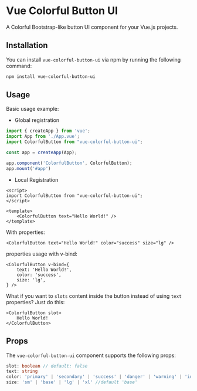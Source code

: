 # Vue Colorful Button UI

A Colorful Bootstrap-like button UI component for your Vue.js projects.

## Installation

You can install `vue-colorful-button-ui` via npm by running the following command:

```bash
npm install vue-colorful-button-ui
```

## Usage

Basic usage example:
- Global registration
```js
import { createApp } from 'vue';
import App from './App.vue';
import ColorfulButton from "vue-colorful-button-ui";

const app = createApp(App);

app.component('ColorfulButton', ColorfulButton);
app.mount('#app')
```

- Local Registration
```vue
<script>
import ColorfulButton from "vue-colorful-button-ui";
</script>

<template>
    <ColorfulButton text="Hello World!" />
</template>
```

With properties:

```vue
<ColorfulButton text="Hello World!" color="success" size="lg" />
```

properties usage with v-bind:

```vue
<ColorfulButton v-bind={
    text: 'Hello World!',
    color: 'success',
    size: 'lg',
} />
```

What if you want to `slots` content inside the button instead of using `text` properties? Just do this:

```vue
<ColorfulButton slot>
    Hello World!
</ColorfulButton>
```

## Props

The `vue-colorful-button-ui` component supports the following props:

```ts
slot: boolean // default: false
text: string
color: 'primary' | 'secondary' | 'success' | 'danger' | 'warning' | 'info' | 'light' | 'dark' // default: 'primary'
size: 'sm' | 'base' | 'lg' | 'xl' //default 'base'
```